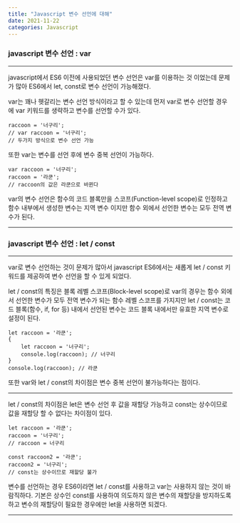 ```yaml
---
title: "Javascript 변수 선언에 대해"
date: 2021-11-22
categories: Javascript
---
```


### javascript 변수 선언 : var

---

javascript에서 ES6 이전에 사용되었던 변수 선언은 var를 이용하는 것 이었는데 문제가 많아 ES6에서 let, const로 변수 선언이 가능해졌다.

var는 꽤나 헷갈리는 변수 선언 방식이라고 할 수 있는데 먼저 var로 변수 선언할 경우에 var 키워드를 생략하고 변수를 선언할 수가 있다.

```
raccoon = '너구리';
// var raccoon = '너구리';
// 두가지 방식으로 변수 선언 가능
```

또한 var는 변수를 선언 후에 변수 중복 선언이 가능하다.

```
var raccoon = '너구리';
raccoon = '라쿤';
// raccoon의 값은 라쿤으로 바뀐다
```

var의 변수 선언은 함수의 코드 블록만을 스코프(Function-level scope)로 인정하고 함수 내부에서 생성한 변수는 지역 변수 이지만 함수 외에서 선언한 변수는 모두 전역 변수가 된다.

---

### javascript 변수 선언 : let / const

---

var로 변수 선언하는 것이 문제가 많아서 javascript ES6에서는 새롭게 let / const 키워드를 제공하여 변수 선언을 할 수 있게 되었다.

let / const의 특징은 블록 레벨 스코프(Block-level scope)로 var의 경우는 함수 외에서 선언한 변수가 모두 전역 변수가 되는 함수 레벨 스코프를 가지지만 let / const는 코드 블록(함수, if, for 등) 내에서 선언된 변수는 코드 블록 내에서만 유효한 지역 변수로 설정이 된다.

```
let raccoon = '라쿤';
{
    let raccoon = '너구리';
    console.log(raccoon); // 너구리
}
console.log(raccoon); // 라쿤
```

또한 var와 let / const의 차이점은 변수 중복 선언이 불가능하다는 점이다.

---

let / const의 차이점은 let은 변수 선언 후 값을 재할당 가능하고 const는 상수이므로 값을 재할당 할 수 없다는 차이점이 있다.

```
let raccoon = '라쿤';
raccoon = '너구리';
// raccoon = 너구리

const raccoon2 = '라쿤';
raccoon2 = '너구리';
// const는 상수이므로 재할당 불가
```

변수를 선언하는 경우 ES6이라면 let / const를 사용하고 var는 사용하지 않는 것이 바람직하다. 
기본은 상수인 const를 사용하여 의도하지 않은 변수의 재할당을 방지하도록 하고 변수의 재할당이 필요한 경우에만 let을 사용하면 되겠다.

---
